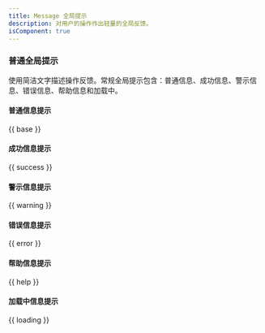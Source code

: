 ```yaml
---
title: Message 全局提示
description: 对用户的操作作出轻量的全局反馈。
isComponent: true
---
```


### 普通全局提示

使用简洁文字描述操作反馈。常规全局提示包含：普通信息、成功信息、警示信息、错误信息、帮助信息和加载中。

#### 普通信息提示

{{ base }}

#### 成功信息提示

{{ success }}

#### 警示信息提示

{{ warning }}

#### 错误信息提示

{{ error }}

#### 帮助信息提示

{{ help }}

#### 加载中信息提示

{{ loading }}


